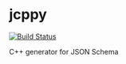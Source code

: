 jcppy
=====

[![Build Status](https://travis-ci.org/isn-/jcppy.svg?branch=master)](https://travis-ci.org/isn-/jcppy)

C++ generator for JSON Schema
